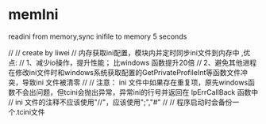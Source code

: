 # memIni
readini from memory,sync inifile to memory 5 seconds

//
//		  create by liwei
//			内存获取ini配置，模块内并定时同步ini文件到内存中	 ,优点:
//			1、减少io操作，提升性能； 	 比windows 函数提升20倍
//          2、避免其他进程在修改ini文件时和windows系统获取配置的GetPrivateProfileInt等函数文件冲突，导致ini 文件被清零
//
//          注意： ini 文件中如果存在重复项，原先windows函数不会出问题，但tcini会抛出异常，异常ini的行号并返回在	lpErrCallBack 函数中		
//                ini 文件的注释不应该使用"//"，应该使用";","#"
//
//			程序启动时会备份一个.tcini文件
